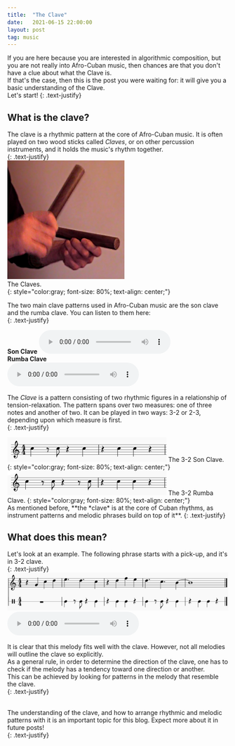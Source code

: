 ```yaml
---
title:  "The Clave"
date:   2021-06-15 22:00:00
layout: post
tag: music
---
```

If you are here because you are interested in algorithmic composition, but you are not really into Afro-Cuban music, then chances are that you don't have a clue about what the Clave is.  
If that's the case, then this is the post you were waiting for: it will give you a basic understanding of the Clave.    
Let's start!
{: .text-justify}

## What is the clave?

The clave is a rhythmic pattern at the core of Afro-Cuban music. It is often played on two wood sticks called *Claves*, or on other percussion instruments, and it holds the music's rhythm together.  
{: .text-justify}
<br/>
<img src="../../assets/pictures/music/claves.jpg" style="zoom:50%;" />  
The Claves.  
{: style="color:gray; font-size: 80%; text-align: center;"}
<br/>

The two main clave patterns used in Afro-Cuban music are the son clave and the rumba clave.
You can listen to them here:  
{: .text-justify}

**Son Clave**
<audio src="/assets/audio/music/clave-pattern/son.mp3" controls> Unable to load song. </audio>  
**Rumba Clave**  
<audio src="/assets/audio/music/clave-pattern/rumba.mp3" controls> Unable to load song. </audio>
<br/>

The *Clave* is a pattern consisting of two rhythmic figures in a relationship of tension-relaxation.
The pattern spans over two measures: one of three notes and another of two.
It can be played in two ways: 3-2 or 2-3, depending upon which measure is first.  
{: .text-justify} 

<img src="../../assets/pictures/music/clave-pattern/clave-son.jpg" style="zoom:50%;" />  
The 3-2 Son Clave.  
{: style="color:gray; font-size: 80%; text-align: center;"}
<img src="../../assets/pictures/music/clave-pattern/clave-rumba.jpg" style="zoom:50%;" />  
The 3-2 Rumba Clave.  
{: style="color:gray; font-size: 80%; text-align: center;"}

<br/>
As mentioned before, **the *clave* is at the core of Cuban rhythms, as instrument patterns and melodic phrases build on top of it**.  
{: .text-justify}  

## What does this mean?

Let's look at an example. The following phrase starts with a pick-up, and it's in 3-2 clave.  
{: .text-justify}  
<img src="../../assets/pictures/music/clave-pattern/diana.jpg" style="zoom:90%;" />  
<audio src="/assets/audio/music/diana.mp3" controls> Unable to load song. </audio>
<br/>

It is clear that this melody fits well with the clave. However, not all melodies will outline the clave so explicitly.  
As a general rule, in order to determine the direction of the clave, one has to check if the melody has a tendency toward one direction or another.  
This can be achieved by looking for patterns in the melody that resemble the clave.  
{: .text-justify}  
<br/>

The understanding of the clave, and how to arrange rhythmic and melodic patterns with it is an important topic for this blog. Expect more about it in future posts!  
{: .text-justify}
